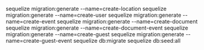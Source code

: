 sequelize migration:generate --name=create-location
sequelize migration:generate --name=create-user
sequelize migration:generate --name=create-event
sequelize migration:generate --name=create-document
sequelize migration:generate --name=create-document-event
sequelize migration:generate --name=create-guest
sequelize migration:generate --name=create-guest-event
sequelize db:migrate
sequelize db:seed:all
